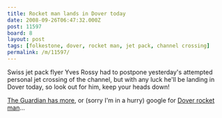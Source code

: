 ```yaml
---
title: Rocket man lands in Dover today
date: 2008-09-26T06:47:32.000Z
post: 11597
board: 8
layout: post
tags: [folkestone, dover, rocket man, jet pack, channel crossing]
permalink: /m/11597/
---
```

Swiss jet pack flyer Yves Rossy had to postpone yesterday's attempted personal jet crossing of the channel, but with any luck he'll be landing in Dover today, so look out for him, keep your heads down! 

<a href="http://www.guardian.co.uk/uk/2008/sep/26/2">The Guardian has more</a>, or (sorry I'm in a hurry) google for <a href="https://www.google.co.uk/search?q=dover+rocket+man">Dover rocket man</a>...
